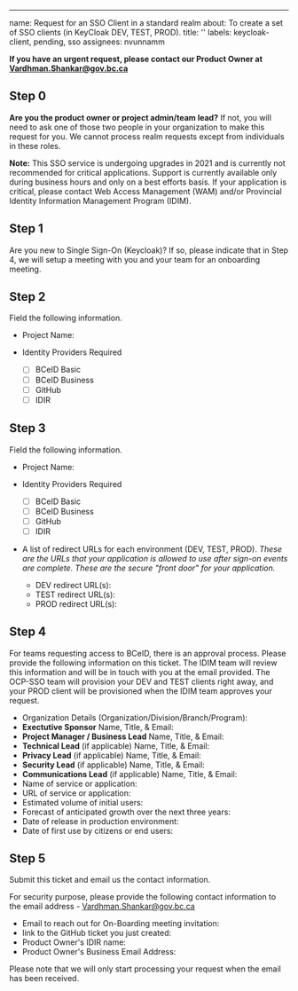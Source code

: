 ---
name: Request for an SSO Client in a standard realm
about: To create a set of SSO clients (in KeyCloak DEV, TEST, PROD).
title: ''
labels: keycloak-client, pending, sso
assignees: nvunnamm

**If you have an urgent request, please contact our Product Owner at Vardhman.Shankar@gov.bc.ca**

## Step 0
**Are you the product owner or project admin/team lead?**
If not, you will need to ask one of those two people in your organization to make this request for you. 
We cannot process realm requests except from individuals in these roles.

**Note:** This SSO service is undergoing upgrades in 2021 and is currently not recommended for critical applications. Support is currently available only during business hours and only on a best efforts basis. If your application is critical, please contact Web Access Management (WAM) and/or Provincial Identity Information Management Program (IDIM).

## Step 1
Are you new to Single Sign-On (Keycloak)? 
If so, please indicate that in Step 4, we will setup a meeting with you and your team for an onboarding meeting. 

## Step 2
Field the following information.

* Project Name: 

* Identity Providers Required
  - [ ] BCeID Basic
  - [ ] BCeID Business
  - [ ] GitHub
  - [ ] IDIR

## Step 3
Field the following information.

* Project Name: 

* Identity Providers Required
  - [ ] BCeID Basic
  - [ ] BCeID Business
  - [ ] GitHub
  - [ ] IDIR

* A list of redirect URLs for each environment (DEV, TEST, PROD). *These are the URLs that your application is allowed to use after sign-on events are complete. These are the secure "front door" for your application.*
  - DEV redirect URL(s): 
  - TEST redirect URL(s): 
  - PROD redirect URL(s):

## Step 4
For teams requesting access to BCeID, there is an approval process. Please provide the following information on this ticket. The IDIM team will review this information and will be in touch with you at the email provided.
The OCP-SSO team will provision your DEV and TEST clients right away, and your PROD client will be provisioned when the IDIM team approves your request.

* Organization Details (Organization/Division/Branch/Program): 
* **Exectutive Sponsor** Name, Title, & Email: 
* **Project Manager / Business Lead** Name, Title, & Email: 
* **Technical Lead** (if applicable) Name, Title, & Email: 
* **Privacy Lead** (if applicable) Name, Title, & Email: 
* **Security Lead** (if applicable) Name, Title, & Email: 
* **Communications Lead** (if applicable) Name, Title, & Email: 
* Name of service or application:
* URL of service or application:
* Estimated volume of initial users:
* Forecast of anticipated growth over the next three years:
* Date of release in production environment:
* Date of first use by citizens or end users:

## Step 5
Submit this ticket and email us the contact information.

For security purpose, please provide the following contact information to the email address - Vardhman.Shankar@gov.bc.ca

* Email to reach out for On-Boarding meeting invitation:
* link to the GitHub ticket you just created: 
* Product Owner's IDIR name: 
* Product Owner's Business Email Address: 

Please note that we will only start processing your request when the email has been received.
